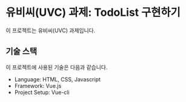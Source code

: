 # 유비씨(UVC) 과제: TodoList 구현하기

이 프로젝트는 유비씨(UVC) 과제입니다.

## 기술 스택

이 프로젝트에 사용된 기술은 다음과 같습니다.

- Language: HTML, CSS, Javascript
- Framework: Vue.js
- Project Setup: Vue-cli
